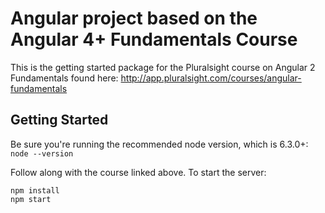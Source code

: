 Angular project based on the Angular 4+ Fundamentals Course
========================
This is the getting started package for the Pluralsight course on Angular 2 Fundamentals found here: http://app.pluralsight.com/courses/angular-fundamentals

Getting Started
---------------
Be sure you're running the recommended node version, which is 6.3.0+: `node --version`

Follow along with the course linked above. To start the server:

```
npm install
npm start
```
